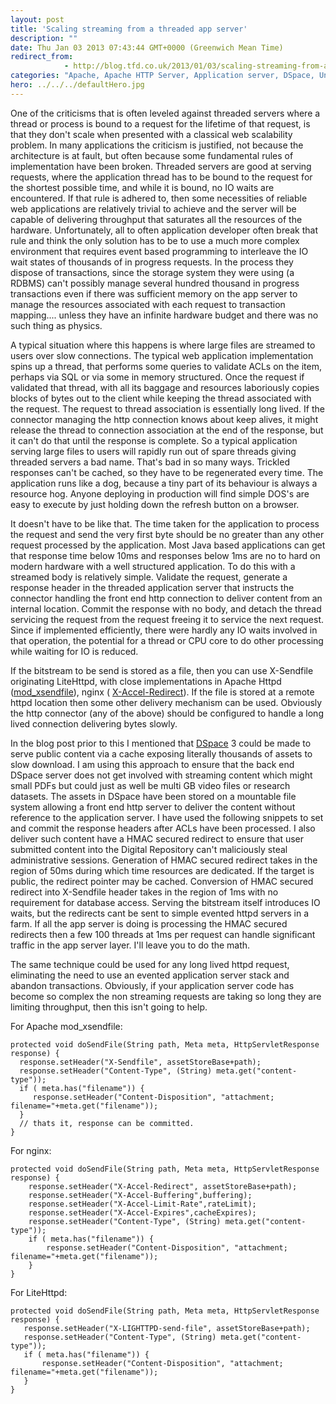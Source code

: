 ```yaml
---
layout: post
title: 'Scaling streaming from a threaded app server'
description: ""
date: Thu Jan 03 2013 07:43:44 GMT+0000 (Greenwich Mean Time)
redirect_from: 
            - http://blog.tfd.co.uk/2013/01/03/scaling-streaming-from-a-threaded-app-server/
categories: "Apache, Apache HTTP Server, Application server, DSpace, Uncategorized"
hero: ../../../defaultHero.jpg
---
```

One of the criticisms that is often leveled against threaded servers where a thread or process is bound to a request for the lifetime of that request, is that they don't scale when presented with a classical web scalability problem. In many applications the criticism is justified, not because the architecture is at fault, but often because some fundamental rules of implementation have been broken. Threaded servers are good at serving requests, where the application thread has to be bound to the request for the shortest possible time, and while it is bound, no IO waits are encountered. If that rule is adhered to, then some necessities of reliable web applications are relatively trivial to achieve and the server will be capable of delivering throughput that saturates all the resources of the hardware. Unfortunately, all to often application developer often break that rule and think the only solution has to be to use a much more complex environment that requires event based programming to interleave the IO wait states of thousands of in progress requests. In the process they dispose of transactions, since the storage system they were using (a RDBMS) can't possibly manage several hundred thousand in progress transactions even if there was sufficient memory on the app server to manage the resources associated with each request to transaction mapping.... unless they have an infinite hardware budget and there was no such thing as physics.

A typical situation where this happens is where large files are streamed to users over slow connections. The typical web application implementation spins up a thread, that performs some queries to validate ACLs on the item, perhaps via SQL or via some in memory structured. Once the request if validated that thread, with all its baggage and resources laboriously copies blocks of bytes out to the client while keeping the thread associated with the request. The request to thread association is essentially long lived. If the connector managing the http connection knows about keep alives, it might release the thread to connection association at the end of the response, but it can't do that until the response is complete. So a typical application serving large files to users will rapidly run out of spare threads giving threaded servers a bad name. That's bad in so many ways. Trickled responses can't be cached, so they have to be regenerated every time. The application runs like a dog, because a tiny part of its behaviour is always a resource hog. Anyone deploying in production will find simple DOS's are easy to execute by just holding down the refresh button on a browser.

It doesn't have to be like that. The time taken for the application to process the request and send the very first byte should be no greater than any other request processed by the application. Most Java based applications can get that response time below 10ms and responses below 1ms are no to hard on modern hardware with a well structured application. To do this with a streamed body is relatively simple. Validate the request, generate a response header in the threaded application server that instructs the connector handling the front end http connection to deliver content from an internal location. Commit the response with no body, and detach the thread servicing the request from the request freeing it to service the next request. Since if implemented efficiently, there were hardly any IO waits involved in that operation, the potential for a thread or CPU core to do other processing while waiting for IO is reduced.

If the bitstream to be send is stored as a file, then you can use X-Sendfile originating LiteHttpd, with close implementations in Apache Httpd ([mod_xsendfile](https://tn123.org/mod_xsendfile/)), nginx ( [X-Accel-Redirect](http://wiki.nginx.org/XSendfile)). If the file is stored at a remote httpd location then some other delivery mechanism can be used. Obviously the http connector (any of the above) should be configured to handle a long lived connection delivering bytes slowly.

In the blog post prior to this I mentioned that [DSpace](http://www.dspace.org/ "DSpace") 3 could be made to serve public content via a cache exposing literally thousands of assets to slow download. I am using this approach to ensure that the back end DSpace server does not get involved with streaming content which might small PDFs but could just as well be multi GB video files or research datasets. The assets in DSpace have been stored on a mountable file system allowing a front end http server to deliver the content without reference to the application server. I have used the following snippets to set and commit the response headers after ACLs have been processed. I also deliver such content have a HMAC secured redirect to ensure that user submitted content into the Digital Repository can't maliciously steal administrative sessions. Generation of HMAC secured redirect takes in the region of 50ms during which time resources are dedicated. If the target is public, the redirect pointer may be cached. Conversion of HMAC secured redirect into X-Sendfile header takes in the region of 1ms with no requirement for database access. Serving the bitstream itself introduces IO waits, but the redirects cant be sent to simple evented httpd servers in a farm. If all the app server is doing is processing the HMAC secured redirects then a few 100 threads at 1ms per request can handle significant traffic in the app server layer. I'll leave you to do the math.

The same technique could be used for any long lived httpd request, eliminating the need to use an evented application server stack and abandon transactions. Obviously, if your application server code has become so complex the non streaming requests are taking so long they are limiting throughput, then this isn't going to help.

For Apache mod_xsendfile:

```
protected void doSendFile(String path, Meta meta, HttpServletResponse response) {
  response.setHeader("X-Sendfile", assetStoreBase+path);
  response.setHeader("Content-Type", (String) meta.get("content-type"));
  if ( meta.has("filename")) {
     response.setHeader("Content-Disposition", "attachment; filename="+meta.get("filename"));
  }
  // thats it, response can be committed.
}
```

For nginx:

```
protected void doSendFile(String path, Meta meta, HttpServletResponse response) {
    response.setHeader("X-Accel-Redirect", assetStoreBase+path);
    response.setHeader("X-Accel-Buffering",buffering);
    response.setHeader("X-Accel-Limit-Rate",rateLimit);
    response.setHeader("X-Accel-Expires",cacheExpires);
    response.setHeader("Content-Type", (String) meta.get("content-type"));
    if ( meta.has("filename")) {
        response.setHeader("Content-Disposition", "attachment; filename="+meta.get("filename"));
    }
}
```

For LiteHttpd:

```
protected void doSendFile(String path, Meta meta, HttpServletResponse response) {
   response.setHeader("X-LIGHTTPD-send-file", assetStoreBase+path);
   response.setHeader("Content-Type", (String) meta.get("content-type"));
   if ( meta.has("filename")) {
       response.setHeader("Content-Disposition", "attachment; filename="+meta.get("filename"));
   }
}
```
